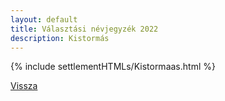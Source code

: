 ```yaml
---
layout: default
title: Választási névjegyzék 2022
description: Kistormás
---
```


{% include settlementHTMLs/Kistormaas.html %}

[Vissza](../)